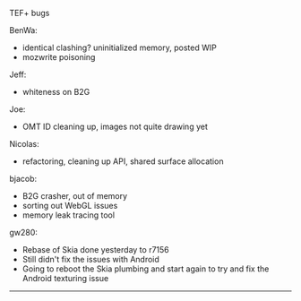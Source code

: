 TEF+ bugs


BenWa:
* identical clashing?  uninitialized memory, posted WIP
* mozwrite poisoning

Jeff:
* whiteness on B2G

Joe:
* OMT ID cleaning up, images not quite drawing yet

Nicolas:
* refactoring, cleaning up API, shared surface allocation

bjacob:
* B2G crasher, out of memory
* sorting out WebGL issues
* memory leak tracing tool

gw280:
* Rebase of Skia done yesterday to r7156
* Still didn't fix the issues with Android
* Going to reboot the Skia plumbing and start again to try and fix the Android texturing issue

________________


